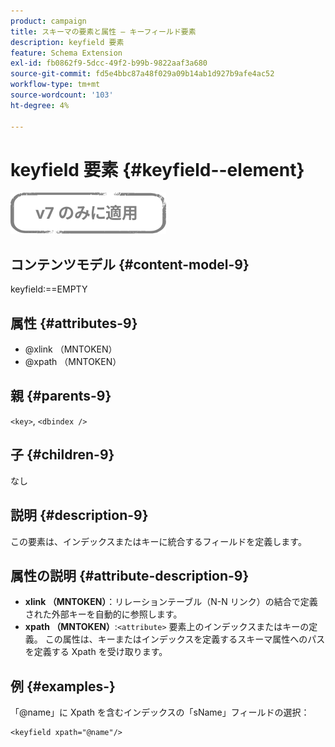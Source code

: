 ```yaml
---
product: campaign
title: スキーマの要素と属性 – キーフィールド要素
description: keyfield 要素
feature: Schema Extension
exl-id: fb0862f9-5dcc-49f2-b99b-9822aaf3a680
source-git-commit: fd5e4bbc87a48f029a09b14ab1d927b9afe4ac52
workflow-type: tm+mt
source-wordcount: '103'
ht-degree: 4%

---
```


# keyfield 要素 {#keyfield--element}

![](../../../assets/v7-only.svg)

## コンテンツモデル {#content-model-9}

keyfield:==EMPTY

## 属性 {#attributes-9}

* @xlink （MNTOKEN）
* @xpath （MNTOKEN）

## 親 {#parents-9}

`<key>`, `<dbindex />`

## 子 {#children-9}

なし

## 説明 {#description-9}

この要素は、インデックスまたはキーに統合するフィールドを定義します。

## 属性の説明 {#attribute-description-9}

* **xlink （MNTOKEN）**：リレーションテーブル（N-N リンク）の結合で定義された外部キーを自動的に参照します。
* **xpath （MNTOKEN）**:`<attribute>` 要素上のインデックスまたはキーの定義。 この属性は、キーまたはインデックスを定義するスキーマ属性へのパスを定義する Xpath を受け取ります。

## 例 {#examples-}

「@name」に Xpath を含むインデックスの「sName」フィールドの選択：

```
<keyfield xpath="@name"/>
```
